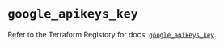 # `google_apikeys_key`

Refer to the Terraform Registory for docs: [`google_apikeys_key`](https://registry.terraform.io/providers/hashicorp/google/4.75.0/docs/resources/apikeys_key).
